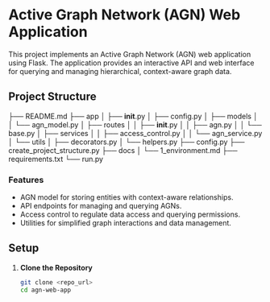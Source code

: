 # Active Graph Network (AGN) Web Application

This project implements an Active Graph Network (AGN) web application using Flask. The application provides an interactive API and web interface for querying and managing hierarchical, context-aware graph data.

## Project Structure


├── README.md
├── app
│   ├── __init__.py
│   ├── config.py
│   ├── models
│   │   └── agn_model.py
│   ├── routes
│   │   ├── __init__.py
│   │   ├── agn.py
│   │   └── base.py
│   ├── services
│   │   ├── access_control.py
│   │   └── agn_service.py
│   └── utils
│       ├── decorators.py
│       └── helpers.py
├── config.py
├── create_project_structure.py
├── docs
│   └── 1_environment.md
├── requirements.txt
└── run.py

### Features
- AGN model for storing entities with context-aware relationships.
- API endpoints for managing and querying AGNs.
- Access control to regulate data access and querying permissions.
- Utilities for simplified graph interactions and data management.

## Setup
1. **Clone the Repository**  
   ```bash
   git clone <repo_url>
   cd agn-web-app
